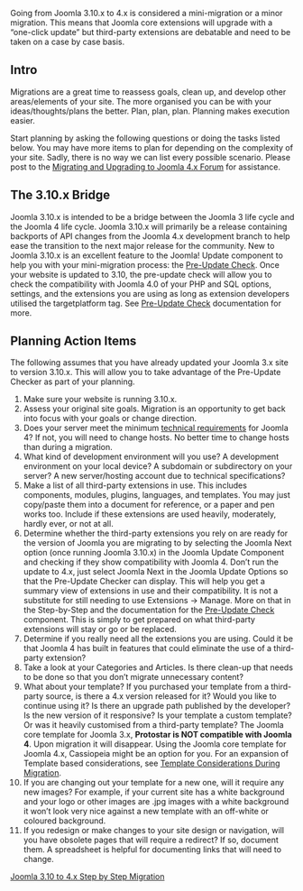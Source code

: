 <!-- Filename: Planning_for_Mini-Migration_-_Joomla_3.10.x_to_4.x / Display title: Planning for Mini-Migration - Joomla 3.10.x to 4.x -->

Going from Joomla 3.10.x to 4.x is considered a mini-migration or a
minor migration. This means that Joomla core extensions will upgrade
with a “one-click update” but third-party extensions are debatable and
need to be taken on a case by case basis.

## Intro

Migrations are a great time to reassess goals, clean up, and develop
other areas/elements of your site. The more organised you can be with
your ideas/thoughts/plans the better. Plan, plan, plan. Planning makes
execution easier.

Start planning by asking the following questions or doing the tasks
listed below. You may have more items to plan for depending on the
complexity of your site. Sadly, there is no way we can list every
possible scenario. Please post to the
<a href="https://forum.joomla.org/viewforum.php?f=812"
class="external text" target="_blank"
rel="noreferrer noopener">Migrating and Upgrading to Joomla 4.x
Forum</a> for assistance.

## The 3.10.x Bridge

Joomla 3.10.x is intended to be a bridge between the Joomla 3 life cycle
and the Joomla 4 life cycle. Joomla 3.10.x will primarily be a release
containing backports of API changes from the Joomla 4.x development
branch to help ease the transition to the next major release for the
community. New to Joomla 3.10.x is an excellent feature to the Joomla!
Update component to help you with your mini-migration process: the
[Pre-Update
Check](https://docs.joomla.org/Pre-Update_Check "Special:MyLanguage/Pre-Update Check").
Once your website is updated to 3.10, the pre-update check will allow
you to check the compatibility with Joomla 4.0 of your PHP and SQL
options, settings, and the extensions you are using as long as extension
developers utilised the targetplatform tag. See [Pre-Update
Check](https://docs.joomla.org/Pre-Update_Check "Special:MyLanguage/Pre-Update Check")
documentation for more.

## Planning Action Items

The following assumes that you have already updated your Joomla 3.x site
to version 3.10.x. This will allow you to take advantage of the
Pre-Update Checker as part of your planning.

1.  Make sure your website is running 3.10.x.
2.  Assess your original site goals. Migration is an opportunity to get
    back into focus with your goals or change direction.
3.  Does your server meet the minimum <a
    href="https://www.joomla.org/about-joomla/technical-requirements.html"
    class="external text" target="_blank"
    rel="noreferrer noopener">technical requirements</a> for Joomla 4?
    If not, you will need to change hosts. No better time to change
    hosts than during a migration.
4.  What kind of development environment will you use? A development
    environment on your local device? A subdomain or subdirectory on
    your server? A new server/hosting account due to technical
    specifications?
5.  Make a list of all third-party extensions in use. This includes
    components, modules, plugins, languages, and templates. You may just
    copy/paste them into a document for reference, or a paper and pen
    works too. Include if these extensions are used heavily, moderately,
    hardly ever, or not at all.
6.  Determine whether the third-party extensions you rely on are ready
    for the version of Joomla you are migrating to by selecting the
    Joomla Next option (once running Joomla 3.10.x) in the Joomla Update
    Component and checking if they show compatibility with Joomla 4.
    Don’t run the update to 4.x, just select Joomla Next in the Joomla
    Update Options so that the Pre-Update Checker can display. This will
    help you get a summary view of extensions in use and their
    compatibility. It is not a substitute for still needing to use
    Extensions → Manage. More on that in the Step-by-Step and the
    documentation for the [Pre-Update
    Check](https://docs.joomla.org/Pre-Update_Check "Special:MyLanguage/Pre-Update Check")
    component. This is simply to get prepared on what third-party
    extensions will stay or go or be replaced.
7.  Determine if you really need all the extensions you are using. Could
    it be that Joomla 4 has built in features that could eliminate the
    use of a third-party extension?
8.  Take a look at your Categories and Articles. Is there clean-up that
    needs to be done so that you don’t migrate unnecessary content?
9.  What about your template? If you purchased your template from a
    third-party source, is there a 4.x version released for it? Would
    you like to continue using it? Is there an upgrade path published by
    the developer? Is the new version of it responsive? Is your template
    a custom template? Or was it heavily customised from a third-party
    template? The Joomla core template for Joomla 3.x, **Protostar is
    NOT compatible with Joomla 4**. Upon migration it will disappear.
    Using the Joomla core template for Joomla 4.x, Cassiopeia might be
    an option for you. For an expansion of Template based
    considerations, see [Template Considerations During
    Migration](https://docs.joomla.org/Template_Considerations_During_Migration "Special:MyLanguage/Template Considerations During Migration").
10. If you are changing out your template for a new one, will it require
    any new images? For example, if your current site has a white
    background and your logo or other images are .jpg images with a
    white background it won’t look very nice against a new template with
    an off-white or coloured background.
11. If you redesign or make changes to your site design or navigation,
    will you have obsolete pages that will require a redirect? If so,
    document them. A spreadsheet is helpful for documenting links that
    will need to change.

<a
href="https://docs.joomla.org/Joomla_3.x_to_4.x_Step_by_Step_Migration"
id="content-button" class="button expand">Joomla 3.10 to 4.x Step by
Step Migration</a>
